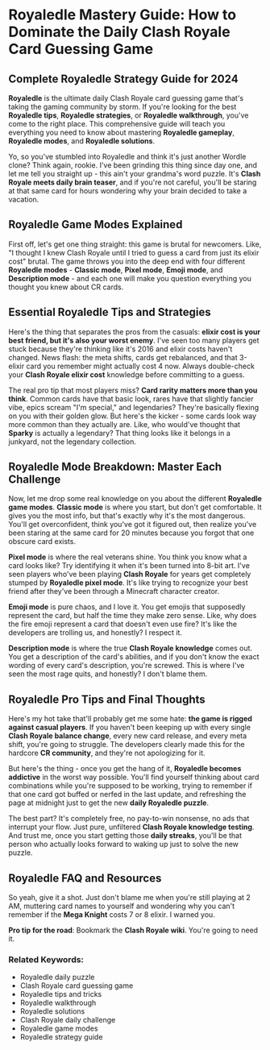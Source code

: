 # Royaledle Mastery Guide: How to Dominate the Daily Clash Royale Card Guessing Game

## Complete Royaledle Strategy Guide for 2024

**Royaledle** is the ultimate daily Clash Royale card guessing game that's taking the gaming community by storm. If you're looking for the best **Royaledle tips**, **Royaledle strategies**, or **Royaledle walkthrough**, you've come to the right place. This comprehensive guide will teach you everything you need to know about mastering **Royaledle gameplay**, **Royaledle modes**, and **Royaledle solutions**.

Yo, so you've stumbled into Royaledle and think it's just another Wordle clone? Think again, rookie. I've been grinding this thing since day one, and let me tell you straight up - this ain't your grandma's word puzzle. It's **Clash Royale meets daily brain teaser**, and if you're not careful, you'll be staring at that same card for hours wondering why your brain decided to take a vacation.

## Royaledle Game Modes Explained

First off, let's get one thing straight: this game is brutal for newcomers. Like, "I thought I knew Clash Royale until I tried to guess a card from just its elixir cost" brutal. The game throws you into the deep end with four different **Royaledle modes** - **Classic mode**, **Pixel mode**, **Emoji mode**, and **Description mode** - and each one will make you question everything you thought you knew about CR cards.

## Essential Royaledle Tips and Strategies

Here's the thing that separates the pros from the casuals: **elixir cost is your best friend, but it's also your worst enemy**. I've seen too many players get stuck because they're thinking like it's 2016 and elixir costs haven't changed. News flash: the meta shifts, cards get rebalanced, and that 3-elixir card you remember might actually cost 4 now. Always double-check your **Clash Royale elixir cost** knowledge before committing to a guess.

The real pro tip that most players miss? **Card rarity matters more than you think**. Common cards have that basic look, rares have that slightly fancier vibe, epics scream "I'm special," and legendaries? They're basically flexing on you with their golden glow. But here's the kicker - some cards look way more common than they actually are. Like, who would've thought that **Sparky** is actually a legendary? That thing looks like it belongs in a junkyard, not the legendary collection.

## Royaledle Mode Breakdown: Master Each Challenge

Now, let me drop some real knowledge on you about the different **Royaledle game modes**. **Classic mode** is where you start, but don't get comfortable. It gives you the most info, but that's exactly why it's the most dangerous. You'll get overconfident, think you've got it figured out, then realize you've been staring at the same card for 20 minutes because you forgot that one obscure card exists.

**Pixel mode** is where the real veterans shine. You think you know what a card looks like? Try identifying it when it's been turned into 8-bit art. I've seen players who've been playing **Clash Royale** for years get completely stumped by **Royaledle pixel mode**. It's like trying to recognize your best friend after they've been through a Minecraft character creator.

**Emoji mode** is pure chaos, and I love it. You get emojis that supposedly represent the card, but half the time they make zero sense. Like, why does the fire emoji represent a card that doesn't even use fire? It's like the developers are trolling us, and honestly? I respect it.

**Description mode** is where the true **Clash Royale knowledge** comes out. You get a description of the card's abilities, and if you don't know the exact wording of every card's description, you're screwed. This is where I've seen the most rage quits, and honestly? I don't blame them.

## Royaledle Pro Tips and Final Thoughts

Here's my hot take that'll probably get me some hate: **the game is rigged against casual players**. If you haven't been keeping up with every single **Clash Royale balance change**, every new card release, and every meta shift, you're going to struggle. The developers clearly made this for the hardcore **CR community**, and they're not apologizing for it.

But here's the thing - once you get the hang of it, **Royaledle becomes addictive** in the worst way possible. You'll find yourself thinking about card combinations while you're supposed to be working, trying to remember if that one card got buffed or nerfed in the last update, and refreshing the page at midnight just to get the new **daily Royaledle puzzle**.

The best part? It's completely free, no pay-to-win nonsense, no ads that interrupt your flow. Just pure, unfiltered **Clash Royale knowledge testing**. And trust me, once you start getting those **daily streaks**, you'll be that person who actually looks forward to waking up just to solve the new puzzle.

## Royaledle FAQ and Resources

So yeah, give it a shot. Just don't blame me when you're still playing at 2 AM, muttering card names to yourself and wondering why you can't remember if the **Mega Knight** costs 7 or 8 elixir. I warned you.

**Pro tip for the road**: Bookmark the **Clash Royale wiki**. You're going to need it.

### Related Keywords:
- Royaledle daily puzzle
- Clash Royale card guessing game
- Royaledle tips and tricks
- Royaledle walkthrough
- Royaledle solutions
- Clash Royale daily challenge
- Royaledle game modes
- Royaledle strategy guide
